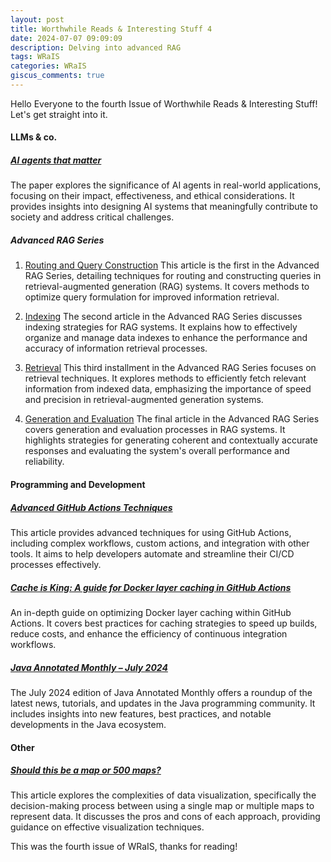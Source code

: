 ```yaml
---
layout: post
title: Worthwhile Reads & Interesting Stuff 4
date: 2024-07-07 09:09:09
description: Delving into advanced RAG
tags: WRaIS
categories: WRaIS
giscus_comments: true
---
```


Hello Everyone to the fourth Issue of Worthwhile Reads & Interesting Stuff!
Let's get straight into it.


#### LLMs & co.

##### [AI agents that matter](https://www.aisnakeoil.com/p/new-paper-ai-agents-that-matter)
The paper explores the significance of AI agents in real-world applications, focusing on their impact, effectiveness, and ethical considerations. It provides insights into designing AI systems that meaningfully contribute to society and address critical challenges.

##### Advanced RAG Series
1. [Routing and Query Construction](https://div.beehiiv.com/p/routing-query-construction)
This article is the first in the Advanced RAG Series, detailing techniques for routing and constructing queries in retrieval-augmented generation (RAG) systems. It covers methods to optimize query formulation for improved information retrieval.

2. [Indexing](https://div.beehiiv.com/p/advanced-rag-series-indexing)
The second article in the Advanced RAG Series discusses indexing strategies for RAG systems. It explains how to effectively organize and manage data indexes to enhance the performance and accuracy of information retrieval processes.

3. [Retrieval](https://div.beehiiv.com/p/advanced-rag-series-retrieval)
This third installment in the Advanced RAG Series focuses on retrieval techniques. It explores methods to efficiently fetch relevant information from indexed data, emphasizing the importance of speed and precision in retrieval-augmented generation systems.

4. [Generation and Evaluation](https://div.beehiiv.com/p/advanced-rag-series-generation-evaluation)
The final article in the Advanced RAG Series covers generation and evaluation processes in RAG systems. It highlights strategies for generating coherent and contextually accurate responses and evaluating the system's overall performance and reliability.

#### Programming and Development

##### [Advanced GitHub Actions Techniques](https://medium.com/@denispalnitsky/github-actions-advanced-techniques-78f0905f2668)
This article provides advanced techniques for using GitHub Actions, including complex workflows, custom actions, and integration with other tools. It aims to help developers automate and streamline their CI/CD processes effectively.

##### [Cache is King: A guide for Docker layer caching in GitHub Actions](https://blacksmith.sh/blog/cache-is-king-a-guide-for-docker-layer-caching-in-github-actions)
An in-depth guide on optimizing Docker layer caching within GitHub Actions. It covers best practices for caching strategies to speed up builds, reduce costs, and enhance the efficiency of continuous integration workflows.

##### [Java Annotated Monthly – July 2024](https://blog.jetbrains.com/idea/2024/07/java-annotated-monthly-july-2024/)
The July 2024 edition of Java Annotated Monthly offers a roundup of the latest news, tutorials, and updates in the Java programming community. It includes insights into new features, best practices, and notable developments in the Java ecosystem.


#### Other
##### [Should this be a map or 500 maps?](https://escapethealgorithm.substack.com/p/should-this-be-a-map-or-500-maps)
This article explores the complexities of data visualization, specifically the decision-making process between using a single map or multiple maps to represent data. It discusses the pros and cons of each approach, providing guidance on effective visualization techniques.

This was the fourth issue of WRaIS, thanks for reading!
